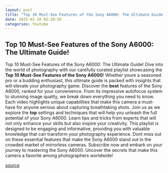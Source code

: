 ```yaml
---
layout: post
title: "Top 10 Must-See Features of the Sony A6000: The Ultimate Guide!"
date: 2025-02-10 02:20:56
categories: Youtube
---
```


## Top 10 Must-See Features of the Sony A6000: The Ultimate Guide!

Top 10 Must-See Features of the Sony A6000: The Ultimate Guide!
Dive into the world of photography with our carefully curated playlist showcasing the **Top 10 Must-See Features of the Sony A6000**! Whether youre a seasoned pro or a budding enthusiast, this ultimate guide is packed with insights that will elevate your photography game.
Discover the **best** features of the Sony A6000, ranked for your convenience. From its impressive autofocus system to stunning image quality, we break down everything you need to know. Each video highlights unique capabilities that make this camera a must-have for anyone serious about capturing breathtaking shots.
Join us as we explore the **top** settings and techniques that will help you unleash the full potential of your Sony A6000. Learn tips and tricks from experts that will not only enhance your skills but also inspire your creativity. 
This playlist is designed to be engaging and informative, providing you with valuable knowledge that can transform your photography experience. Dont miss out on these essential features that make the Sony A6000 stand out in the crowded market of mirrorless cameras.
Subscribe now and embark on your journey to mastering the Sony A6000. Uncover the secrets that make this camera a favorite among photographers worldwide!

[source](https://www.youtube.com/playlist?list=PLvoTaGGq106A9G5lRfWCTWGRgNbpaZqk4)